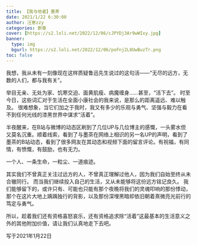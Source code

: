 ```yaml
---
title: 【我与他者】墨茶
date: 2021/1/22 6:30:00
author: 汪崽zzy
categories: 断章
cover: [https://s2.loli.net/2022/12/06/cJPYDj3Ar9wWIxy.jpg]
banner: 
  type: img
  bgurl: https://s2.loli.net/2022/12/06/poFnj2L8UwBuzTr.png
toc: false
---
```


我想，我从未有一刻像现在这样质疑鲁迅先生说过的这句活——“无尽的远方，无数的人们，都与我有关”。
<br>

举目无亲、无处为家、饥寒交迫、面黄肌瘦、病魔缠身……甚至，“活下去”。
时至今日，这些词汇对于生活在全面小康社会的我来说，是那么的距离遥远、难以触及。
很难想象，当它们加之于我时，我又有多少的乐观与勇气、坚强与毅力在看不到任何光线的漆黑世界中谋求“活着”。
<br>

半夜醒来，在B站与微博的动态区刷到了几位UP与几位博主的感慨，一头雾水但又莫名沉重。顺着线索，看到了与墨茶在网络上相识的另一名UP的声明，看到了墨茶的B站动态，看到了很多网友在其动态和视频下面的留言评论。有祝福，有同情，有愤慨，有鼓励，也有无力。
<br>

一个人、一条生命，一粒尘、一道痕迹。
<br>

其实我们不曾真正关注过远方的人，不曾真正理解过他人，因为我们自始至终从未合辙同行。
而当我们继续投入自己的生活，又从未能够将这份远方铭记良久。
我们能够留下的，或许只有、可能也只能有那个夜晚将我们的灵魂叩响的那份悸动，那个在这片大地上踽踽独行的背影，以及那份深埋黑暗却依旧朝着熹微亮光前行的笃定与勇气。
<br>

所以，趁着我们还有资格喜怒哀乐，还有资格追求除“活着”这最基本的生活意义之外的其他附加价值，请让我们认真地走下去吧。
<br>

写于2021年1月22日